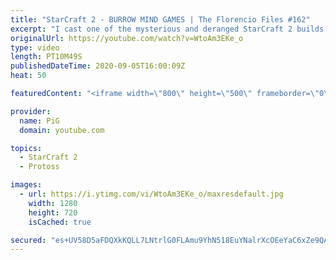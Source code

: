 ```yaml
---
title: "StarCraft 2 - BURROW MIND GAMES | The Florencio Files #162"
excerpt: "I cast one of the mysterious and deranged StarCraft 2 builds of the one and only, Florencio, the dude that invented the Protoss proxy nexus recall rush.  Florencio Files Playlist: https://www.youtube.com/playlist?list=PLFUDU8AOevUfznFLMRCxI0ez9HZTyL6Tk  Follow Florencio: https://www.twitch.tv/florenciosc"
originalUrl: https://youtube.com/watch?v=WtoAm3EKe_o
type: video
length: PT10M49S
publishedDateTime: 2020-09-05T16:00:09Z
heat: 50

featuredContent: "<iframe width=\"800\" height=\"500\" frameborder=\"0\" src=\"https://www.youtube.com/embed/WtoAm3EKe_o\" allow=\"accelerometer; autoplay; encrypted-media; gyroscope; picture-in-picture\" allowfullscreen></iframe>"

provider:
  name: PiG
  domain: youtube.com

topics:
  - StarCraft 2
  - Protoss

images:
  - url: https://i.ytimg.com/vi/WtoAm3EKe_o/maxresdefault.jpg
    width: 1280
    height: 720
    isCached: true

secured: "es+UV58D5aFDQXkKQLL7LNtrlG0FLAmu9YhN518EuYNalrXcOEeYaC6xZe9QAh/5mV47JF+ni2QlkJXjDjjOje4BNtUjyzmETxg5jQF8zc5g4SE0wLP34Uk70hsjq0oghzBJKEYKuNLwkNtCJ6x98RHQJ929HxxJujHJjs6T6xK7rnnWny+LWVbU/3zOIZOOxZgCy44wt0dmCf/zWXbK3kT6oJrCO+hc8kB24lxCJclfTYkXevRfK+kAofrrG/umcApv0R28c5xtJtrO3hwcXnbhWGBPCNCb0+lvV7bN0JdAqx4VWCfLrJzdumpslUYpqIW5r4+Bbo6MLxPbglsnvdUc9TZ6JMtOAuYhNyU2GY3TsN+f/z7CukjBnhar60qQZ+fHCQ5yT4bY+APgQ+DBVLgRtnMmenGI/7RJ/bB0eDs=;Mw2vWHU9YZ7b0U7mI2W73A=="
---
```


